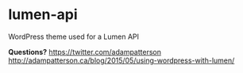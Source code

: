 # lumen-api
WordPress theme used for a Lumen API

**Questions?**
https://twitter.com/adampatterson
http://adampatterson.ca/blog/2015/05/using-wordpress-with-lumen/